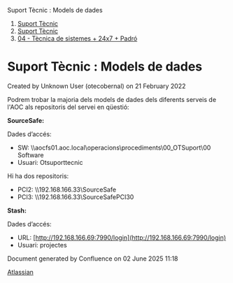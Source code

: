 Suport Tècnic : Models de dades  

1.  [Suport Tècnic](index.html)
2.  [Suport Tècnic](13893782.html)
3.  [04 - Tècnica de sistemes + 24x7 + Padró](26313202.html)

Suport Tècnic : Models de dades
===============================

Created by Unknown User (otecobernal) on 21 February 2022

Podrem trobar la majoria dels models de dades dels diferents serveis de l'AOC als repositoris del servei en qüestió:

  

**SourceSafe:**

Dades d’accés:

*   SW: \\\\aocfs01.aoc.local\\operacions\\procediments\\00\_OTSuport\\00 Software
*   Usuari: Otsuporttecnic

Hi ha dos repositoris:

*   PCI2: \\\\192.168.166.33\\SourceSafe
*   PCI3: \\\\192.168.166.33\\SourceSafePCI30

  

**Stash:**

Dades d’accés:

*   URL: [http://192.168.166.69:7990/login](http://192.168.166.69:7990/login)
*   Usuari: projectes

  

Document generated by Confluence on 02 June 2025 11:18

[Atlassian](http://www.atlassian.com/)